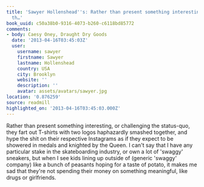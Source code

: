 ```yaml
---
title: 'Sawyer Hollenshead''s: Rather than present something interesting, or challenging
  th…'
book_uuid: c50a38b0-9316-4073-b260-c6118bd85772
comments:
- body: Caesy Oney, Draught Dry Goods
  date: '2013-04-16T03:45:03Z'
  user:
    username: sawyer
    firstname: Sawyer
    lastname: Hollenshead
    country: USA
    city: Brooklyn
    website: ''
    description: ''
    avatar: assets/avatars/sawyer.jpg
location: '0.876259'
source: readmill
highlighted_on: '2013-04-16T03:45:03.000Z'
---
```


Rather than present something interesting, or challenging the status-quo, they fart out T-shirts with two logos haphazardly smashed together, and hype the shit on their respective Instagrams as if they expect to be showered in medals and knighted by the Queen. I can't say that I have any particular stake in the skateboarding industry, or own a lot of 'swaggy' sneakers, but when I see kids lining up outside of (generic 'swaggy' company) like a bunch of peasants hoping for a taste of potato, it makes me sad that they're not spending their money on something meaningful, like drugs or girlfriends.